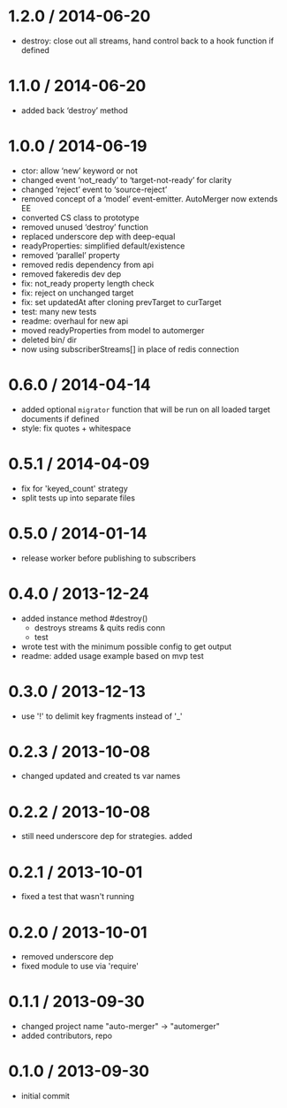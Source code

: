 
1.2.0 / 2014-06-20
==================

 * destroy: close out all streams, hand control back to a hook function if defined

1.1.0 / 2014-06-20
==================

 * added back ‘destroy’ method

1.0.0 / 2014-06-19
==================

 * ctor: allow ‘new’ keyword or not
 * changed event ‘not_ready’ to ‘target-not-ready’ for clarity
 * changed ‘reject’ event to ‘source-reject’
 * removed concept of a ‘model’ event-emitter. AutoMerger now extends EE
 * converted CS class to prototype
 * removed unused ‘destroy’ function
 * replaced underscore dep with deep-equal
 * readyProperties: simplified default/existence
 * removed ‘parallel’ property
 * removed redis dependency from api
 * removed fakeredis dev dep
 * fix: not_ready property length check
 * fix: reject on unchanged target
 * fix: set updatedAt after cloning prevTarget to curTarget
 * test: many new tests
 * readme: overhaul for new api
 * moved readyProperties from model to automerger
 * deleted bin/ dir
 * now using subscriberStreams[] in place of redis connection

0.6.0 / 2014-04-14
==================

 * added optional `migrator` function that will be run on all loaded target documents if defined
 * style: fix quotes + whitespace

0.5.1 / 2014-04-09
==================

  - fix for 'keyed_count' strategy
  - split tests up into separate files

0.5.0 / 2014-01-14
==================

  - release worker before publishing to subscribers

0.4.0 / 2013-12-24
==================

  - added instance method #destroy()
    - destroys streams & quits redis conn
    - test
  - wrote test with the minimum possible config to get output
  - readme: added usage example based on mvp test

0.3.0 / 2013-12-13
==================

  - use '!' to delimit key fragments instead of '_'

0.2.3 / 2013-10-08
==================

  - changed updated and created ts var names

0.2.2 / 2013-10-08
==================

  - still need underscore dep for strategies. added

0.2.1 / 2013-10-01
==================

  - fixed a test that wasn't running

0.2.0 / 2013-10-01
==================

  - removed underscore dep
  - fixed module to use via 'require'

0.1.1 / 2013-09-30
==================

  - changed project name "auto-merger" -> "automerger"
  - added contributors, repo

0.1.0 / 2013-09-30
==================

  - initial commit
